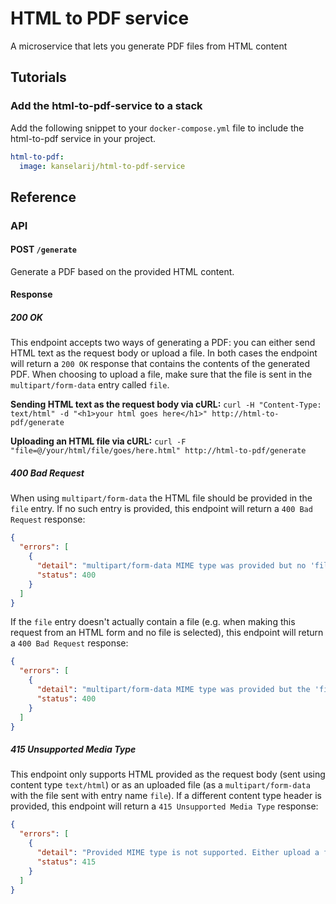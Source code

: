 # HTML to PDF service
A microservice that lets you generate PDF files from HTML content

## Tutorials
### Add the html-to-pdf-service to a stack
Add the following snippet to your `docker-compose.yml` file to include the html-to-pdf service in your project.

```yml
html-to-pdf:
  image: kanselarij/html-to-pdf-service
```

## Reference

### API
#### POST `/generate`

Generate a PDF based on the provided HTML content.

#### Response
##### 200 OK

This endpoint accepts two ways of generating a PDF: you can either send HTML text as the request body or upload a file. In both cases the endpoint will return a `200 OK` response that contains the contents of the generated PDF.
When choosing to upload a file, make sure that the file is sent in the `multipart/form-data` entry called `file`.

**Sending HTML text as the request body via cURL:** `curl -H "Content-Type: text/html" -d "<h1>your html goes here</h1>" http://html-to-pdf/generate`

**Uploading an HTML file via cURL:** `curl -F "file=@/your/html/file/goes/here.html" http://html-to-pdf/generate`

##### 400 Bad Request
When using `multipart/form-data` the HTML file should be provided in the `file` entry. If no such entry is provided, this endpoint will return a `400 Bad Request` response:

```json
{
  "errors": [
    {
      "detail": "multipart/form-data MIME type was provided but no 'file' entry was provided. The 'file' entry should contain the uploaded file.",
      "status": 400
    }
  ]
}
```

If the `file` entry doesn't actually contain a file (e.g. when making this request from an HTML form and no file is selected), this endpoint will return a `400 Bad Request` response:

```json
{
  "errors": [
    {
      "detail": "multipart/form-data MIME type was provided but the 'file' entry was empty.",
      "status": 400
    }
  ]
}
```

##### 415 Unsupported Media Type
This endpoint only supports HTML provided as the request body (sent using content type `text/html`) or as an uploaded file (as a `multipart/form-data` with the file sent with entry name `file`). If a different content type header is provided, this endpoint will return a `415 Unsupported Media Type` response:

```json
{
  "errors": [
    {
      "detail": "Provided MIME type is not supported. Either upload a file (using multipart/form-data) or send HTML content",
      "status": 415
    }
  ]
}
```
